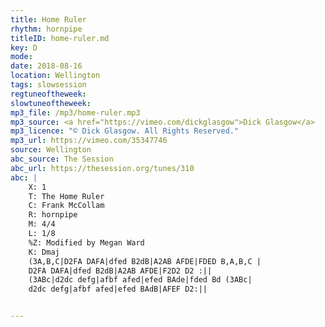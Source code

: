 ```yaml
---
title: Home Ruler
rhythm: hornpipe
titleID: home-ruler.md
key: D
mode:
date: 2018-08-16
location: Wellington
tags: slowsession
regtuneoftheweek:
slowtuneoftheweek:
mp3_file: /mp3/home-ruler.mp3
mp3_source: <a href="https://vimeo.com/dickglasgow">Dick Glasgow</a>
mp3_licence: "© Dick Glasgow. All Rights Reserved."
mp3_url: https://vimeo.com/35347746
source: Wellington
abc_source: The Session
abc_url: https://thesession.org/tunes/310
abc: |
    X: 1
    T: The Home Ruler
    C: Frank McCollam
    R: hornpipe
    M: 4/4
    L: 1/8
    %Z: Modified by Megan Ward
    K: Dmaj
    (3A,B,C|D2FA DAFA|dfed B2dB|A2AB AFDE|FDED B,A,B,C |
    D2FA DAFA|dfed B2dB|A2AB AFDE|F2D2 D2 :||
    (3ABc|d2dc defg|afbf afed|efed BAde|fded Bd (3ABc|
    d2dc defg|afbf afed|efed BAdB|AFEF D2:||


---
```

